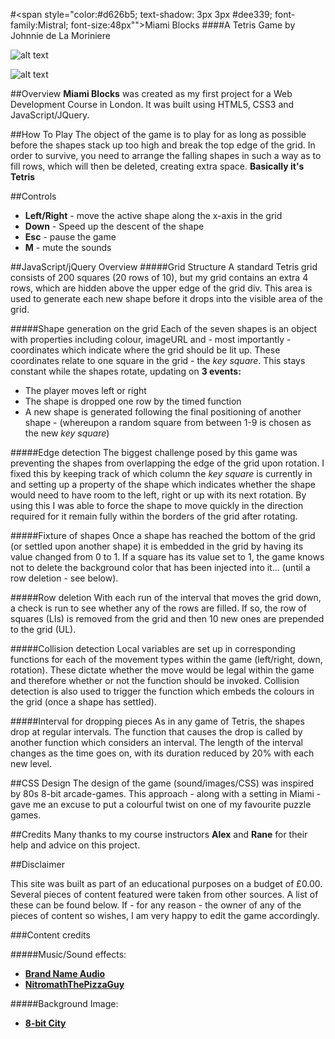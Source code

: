 #<span style="color:#d626b5; text-shadow: 3px 3px #dee339; font-family:Mistral; font-size:48px"">Miami Blocks</span>
####A Tetris Game by Johnnie de La Moriniere


![alt text](http://i.imgur.com/LdUPIwf.png "Miami Blocks Start Screen")

![alt text](http://i.imgur.com/8OXoYxw.png "Miami Blocks Gameplay")

##Overview
**Miami Blocks** was created as my first project for a Web Development Course in London. It was built using HTML5, CSS3 and JavaScript/JQuery.

##How To Play
The object of the game is to play for as long as possible before the shapes stack up too high and break the top edge of the grid. In order to survive, you need to arrange the falling shapes in such a way as to fill rows, which will then be deleted, creating extra space. **Basically it's Tetris**

##Controls
* **Left/Right** - move the active shape along the x-axis in the grid
* **Down** - Speed up the descent of the shape
* **Esc** - pause the game
* **M** - mute the sounds

##JavaScript/jQuery Overview
#####Grid Structure
A standard Tetris grid consists of 200 squares (20 rows of 10), but my grid contains an extra 4 rows, which are hidden above the upper edge of the grid div. This area is used to generate each new shape before it drops into the visible area of the grid. 

#####Shape generation on the grid
Each of the seven shapes is an object with properties including colour, imageURL and - most importantly - coordinates which indicate where the grid should be lit up. These coordinates relate to one square in the grid - the *key square*. This stays constant while the shapes rotate, updating on **3 events:**

* The player moves left or right
* The shape is dropped one row by the timed function
* A new shape is generated following the final positioning of another shape - (whereupon a random square from between 1-9 is chosen as the new *key square*)

#####Edge detection
The biggest challenge posed by this game was preventing the shapes from overlapping the edge of the grid upon rotation. I fixed this by keeping track of which column the *key square* is currently in and setting up a property of the shape which indicates whether the shape would need to have room to the left, right or up with its next rotation. By using this I was able to force the shape to move quickly in the direction required for it remain fully within the borders of the grid after rotating.

#####Fixture of shapes
Once a shape has reached the bottom of the grid (or settled upon another shape) it is embedded in the grid by having its value changed from 0 to 1. If a square has its value set to 1, the game knows not to delete the background color that has been injected into it... (until a row deletion - see below).

#####Row deletion
With each run of the interval that moves the grid down, a check is run to see whether any of the rows are filled. If so, the row of squares (LIs) is removed from the grid and then 10 new ones are prepended to the grid (UL).

#####Collision detection
Local variables are set up in corresponding functions for each of the movement types within the game (left/right, down, rotation). These dictate whether the move would be legal within the game and therefore whether or not the function should be invoked. Collision detection is also used to trigger the function which embeds the colours in the grid (once a shape has settled).

#####Interval for dropping pieces
As in any game of Tetris, the shapes drop at regular intervals. The function that causes the drop is called by another function which considers an interval. The length of the interval changes as the time goes on, with its duration reduced by 20% with each new level.

##CSS Design
The design of the game (sound/images/CSS) was inspired by 80s 8-bit arcade-games. This approach - along with a setting in Miami - gave me an excuse to put a colourful twist on one of my favourite puzzle games.

##Credits
Many thanks to my course instructors **Alex** and **Rane** for their help and advice on this project.

##Disclaimer 

This site was built as part of an educational purposes on a budget of £0.00. Several pieces of content featured were taken from other sources. A list of these can be found below. If - for any reason - the owner of any of the pieces of content so wishes, I am very happy to edit the game accordingly. 

###Content credits

#####Music/Sound effects:
- [**Brand Name Audio**](https://www.youtube.com/user/brandnameaudio)
- [**NitromathThePizzaGuy**](https://www.youtube.com/channel/UCG1GQMSlp1eZAwk9RFo9nqg)

#####Background Image:
- [**8-bit City**](*http://lamebwoy.tumblr.com/post/54328536719/8-bit-city*)





















